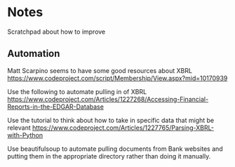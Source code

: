 # Notes
Scratchpad about how to improve

## Automation
Matt Scarpino seems to have some good resources about XBRL
https://www.codeproject.com/script/Membership/View.aspx?mid=10170939

Use the following to automate pulling in of XBRL https://www.codeproject.com/Articles/1227268/Accessing-Financial-Reports-in-the-EDGAR-Database

Use the tutorial to think about how to take in specific data that might be relevant
https://www.codeproject.com/Articles/1227765/Parsing-XBRL-with-Python

Use beautifulsoup to automate pulling documents from Bank websites and putting them in the appropriate directory rather than doing it manually.